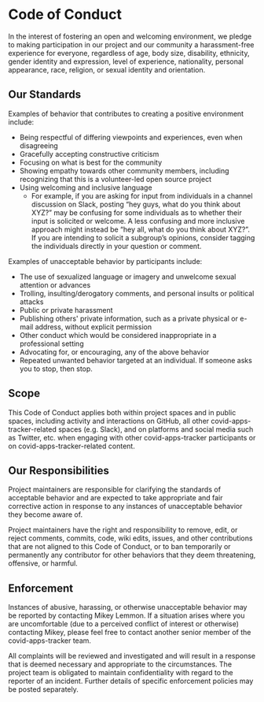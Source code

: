 # Code of Conduct

In the interest of fostering an open and welcoming environment, we pledge to making participation in our project and our community a harassment-free experience for everyone, regardless of age, body size, disability, ethnicity, gender identity and expression, level of experience, nationality, personal appearance, race, religion, or sexual identity and orientation.

## Our Standards

Examples of behavior that contributes to creating a positive environment
include:

* Being respectful of differing viewpoints and experiences, even when disagreeing
* Gracefully accepting constructive criticism
* Focusing on what is best for the community
* Showing empathy towards other community members, including recognizing that this is a volunteer-led open source project
* Using welcoming and inclusive language
  * For example, if you are asking for input from individuals in a channel discussion on Slack, posting “hey guys, what do you think about XYZ?” may be confusing for some individuals as to whether their input is solicited or welcome. A less confusing and more inclusive approach might instead be “hey all, what do you think about XYZ?”. If you are intending to solicit a subgroup’s opinions, consider tagging the individuals directly in your question or comment.

Examples of unacceptable behavior by participants include:

* The use of sexualized language or imagery and unwelcome sexual attention or advances
* Trolling, insulting/derogatory comments, and personal insults or political attacks
* Public or private harassment
* Publishing others' private information, such as a private physical or e-mail address, without explicit permission
* Other conduct which would be considered inappropriate in a professional setting
* Advocating for, or encouraging, any of the above behavior
* Repeated unwanted behavior targeted at an individual. If someone asks you to stop, then stop.

## Scope

This Code of Conduct applies both within project spaces and in public spaces, including activity and interactions on GitHub, all other covid-apps-tracker-related spaces (e.g. Slack), and on platforms and social media such as Twitter, etc. when engaging with other covid-apps-tracker participants or on covid-apps-tracker-related content.

## Our Responsibilities

Project maintainers are responsible for clarifying the standards of acceptable behavior and are expected to take appropriate and fair corrective action in response to any instances of unacceptable behavior they become aware of.

Project maintainers have the right and responsibility to remove, edit, or reject comments, commits, code, wiki edits, issues, and other contributions that are not aligned to this Code of Conduct, or to ban temporarily or permanently any contributor for other behaviors that they deem threatening, offensive, or harmful.

## Enforcement

Instances of abusive, harassing, or otherwise unacceptable behavior may be reported by contacting Mikey Lemmon. If a situation arises where you are uncomfortable (due to a perceived conflict of interest or otherwise) contacting Mikey, please feel free to contact another senior member of the covid-apps-tracker team.

All complaints will be reviewed and investigated and will result in a response that is deemed necessary and appropriate to the circumstances. The project team is obligated to maintain confidentiality with regard to the reporter of an incident. Further details of specific enforcement policies may be posted separately.
